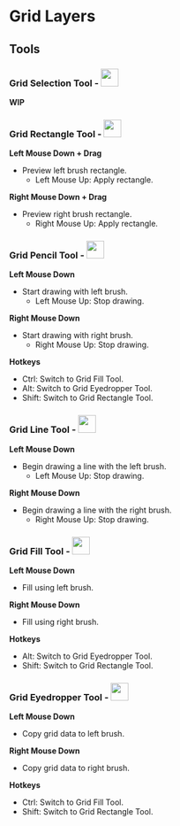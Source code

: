 # Grid Layers

## Tools

### Grid Selection Tool - <img src="https://raw.githubusercontent.com/Ogmo-Editor-3/ogmo-editor-3.github.io/gh-pages/img/icons/selection.png" class="down-eight" width="32"/>

**WIP**

### Grid Rectangle Tool - <img src="https://raw.githubusercontent.com/Ogmo-Editor-3/ogmo-editor-3.github.io/gh-pages/img/icons/square.png" class="down-eight" width="32"/>

**Left Mouse Down + Drag**

- Preview left brush rectangle.
  + Left Mouse Up: Apply rectangle.

**Right Mouse Down + Drag**

- Preview right brush rectangle.
  + Right Mouse Up: Apply rectangle.

### Grid Pencil Tool - <img src="https://raw.githubusercontent.com/Ogmo-Editor-3/ogmo-editor-3.github.io/gh-pages/img/icons/pencil.png" class="down-eight" width="32"/>

**Left Mouse Down**

- Start drawing with left brush.
  + Left Mouse Up: Stop drawing.

**Right Mouse Down**

- Start drawing with right brush.
  + Right Mouse Up: Stop drawing.

**Hotkeys**

- Ctrl: Switch to Grid Fill Tool.
- Alt: Switch to Grid Eyedropper Tool.
- Shift: Switch to Grid Rectangle Tool.

### Grid Line Tool - <img src="https://raw.githubusercontent.com/Ogmo-Editor-3/ogmo-editor-3.github.io/gh-pages/img/icons/line.png" class="down-eight" width="32"/>

**Left Mouse Down**

- Begin drawing a line with the left brush.
  + Left Mouse Up: Stop drawing.

**Right Mouse Down**

- Begin drawing a line with the right brush.
  + Right Mouse Up: Stop drawing.

### Grid Fill Tool - <img src="https://raw.githubusercontent.com/Ogmo-Editor-3/ogmo-editor-3.github.io/gh-pages/img/icons/floodfill.png" class="down-eight" width="32"/>

**Left Mouse Down**

- Fill using left brush.

**Right Mouse Down**

- Fill using right brush.

**Hotkeys**

- Alt: Switch to Grid Eyedropper Tool.
- Shift: Switch to Grid Rectangle Tool.

### Grid Eyedropper Tool - <img src="https://raw.githubusercontent.com/Ogmo-Editor-3/ogmo-editor-3.github.io/gh-pages/img/icons/eyedropper.png" class="down-eight" width="32"/>

**Left Mouse Down**

- Copy grid data to left brush.

**Right Mouse Down**

- Copy grid data to right brush.

**Hotkeys**

- Ctrl: Switch to Grid Fill Tool.
- Shift: Switch to Grid Rectangle Tool.